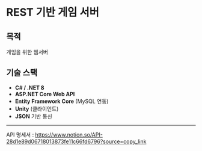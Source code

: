 # REST 기반 게임 서버 

## 목적
게임을 위한 웹서버 

## 기술 스택
- **C# / .NET 8**
- **ASP.NET Core Web API**
- **Entity Framework Core** (MySQL 연동)
- **Unity** (클라이언트)
- **JSON** 기반 통신

---
API 명세서 : https://www.notion.so/API-28d1e89d06718013873fe11c66fd6796?source=copy_link
